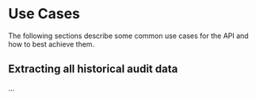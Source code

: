 # Use Cases

The following sections describe some common use cases for the API and how to best achieve them.

## Extracting all historical audit data

...

